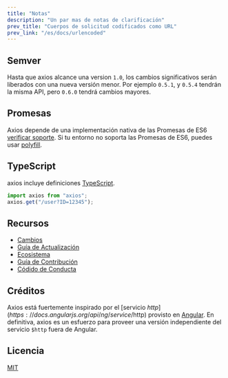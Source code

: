 ```yaml
---
title: "Notas"
description: "Un par mas de notas de clarificación"
prev_title: "Cuerpos de solicitud codificados como URL"
prev_link: "/es/docs/urlencoded"
---
```


## Semver

Hasta que axios alcance una version `1.0`, los cambios significativos serán liberados con una nueva versión menor. Por ejemplo `0.5.1`, y `0.5.4` tendrán la misma API, pero `0.6.0` tendrá cambios mayores.

## Promesas

Axios depende de una implementación nativa de las Promesas de ES6 [verificar soporte](http://caniuse.com/promises).
Si tu entorno no soporta las Promesas de ES6, puedes usar [polyfill](https://github.com/jakearchibald/es6-promise).

## TypeScript

axios incluye definiciones [TypeScript](http://typescriptlang.org).

```typescript
import axios from "axios";
axios.get("/user?ID=12345");
```

## Recursos

- [Cambios](https://github.com/axios/axios/blob/master/CHANGELOG.md)
- [Guía de Actualización](https://github.com/axios/axios/blob/master/UPGRADE_GUIDE.md)
- [Ecosistema](https://github.com/axios/axios/blob/master/ECOSYSTEM.md)
- [Guía de Contribución](https://github.com/axios/axios/blob/master/CONTRIBUTING.md)
- [Códido de Conducta](https://github.com/axios/axios/blob/master/CODE_OF_CONDUCT.md)

## Créditos

Axios está fuertemente inspirado por el [servicio $http](https://docs.angularjs.org/api/ng/service/$http) provisto en [Angular](https://angularjs.org/). En definitiva, axios es un esfuerzo para proveer una versión independiente del servicio `$http` fuera de Angular.

## Licencia

[MIT](https://github.com/axios/axios/blob/master/LICENSE)
